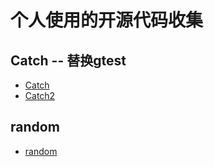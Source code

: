 # 个人使用的开源代码收集

## Catch -- 替换gtest

- [Catch](https://cliutils.gitlab.io/modern-cmake/chapters/testing/catch.html)
- [Catch2](https://github.com/catchorg/Catch2)

## random

- [random](https://github.com/effolkronium/random)
